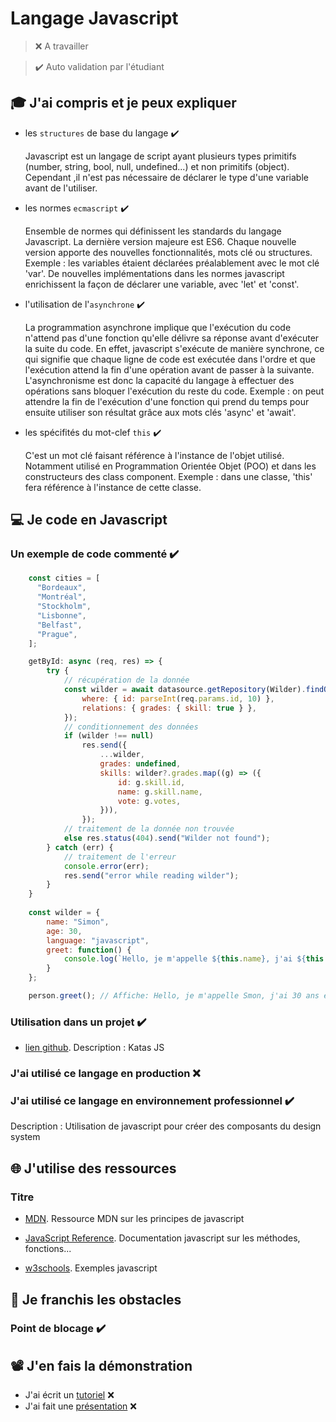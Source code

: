 # Langage Javascript

> ❌ A travailler

> ✔️ Auto validation par l'étudiant

## 🎓 J'ai compris et je peux expliquer

- les `structures` de base du langage ✔️

  Javascript est un langage de script ayant plusieurs types primitifs (number, string, bool, null, undefined...) et non primitifs (object). 
Cependant ,il n'est pas nécessaire de déclarer le type d'une variable avant de l'utiliser.


- les normes `ecmascript` ✔️

  Ensemble de normes qui définissent les standards du langage Javascript. La dernière version majeure est ES6. Chaque nouvelle version apporte des nouvelles fonctionnalités, mots clé ou structures.
Exemple : les variables étaient déclarées préalablement avec le mot clé 'var'. De nouvelles implémentations dans les normes javascript enrichissent la façon de déclarer une variable, avec 'let' et 'const'.

- l'utilisation de l'`asynchrone` ✔️

  La programmation asynchrone implique que l'exécution du code n'attend pas d'une fonction qu'elle délivre sa réponse avant d'exécuter la suite du code. En effet, javascript s'exécute de manière synchrone, ce qui signifie que chaque ligne de code est exécutée dans l'ordre et que l'exécution attend la fin d'une opération avant de passer à la suivante.
L'asynchronisme est donc la capacité du langage à effectuer des opérations sans bloquer l'exécution du reste du code.
Exemple : on peut attendre la fin de l'exécution d'une fonction qui prend du temps pour ensuite utiliser son résultat grâce aux mots clés 'async' et 'await'.

- les spécifités du mot-clef `this` ✔️

  C'est un mot clé faisant référence à l'instance de l'objet utilisé. Notamment utilisé en Programmation Orientée Objet (POO) et dans les constructeurs des class component. 
Exemple : dans une classe, 'this' fera référence à l'instance de cette classe.

## 💻 Je code en Javascript

### Un exemple de code commenté ✔️

```javascript
    const cities = [
      "Bordeaux",
      "Montréal",
      "Stockholm",
      "Lisbonne",
      "Belfast",
      "Prague",
    ];

    getById: async (req, res) => {
        try {
            // récupération de la donnée
            const wilder = await datasource.getRepository(Wilder).findOne({
                where: { id: parseInt(req.params.id, 10) },
                relations: { grades: { skill: true } },
            });
            // conditionnement des données
            if (wilder !== null)
                res.send({
                    ...wilder,
                    grades: undefined,
                    skills: wilder?.grades.map((g) => ({
                        id: g.skill.id,
                        name: g.skill.name,
                        vote: g.votes,
                    })),
                });
            // traitement de la donnée non trouvée
            else res.status(404).send("Wilder not found");
        } catch (err) {
            // traitement de l'erreur
            console.error(err);
            res.send("error while reading wilder");
        }
    }
    
    const wilder = {
        name: "Simon",
        age: 30,
        language: "javascript",
        greet: function() {
            console.log(`Hello, je m'appelle ${this.name}, j'ai ${this.age} ans et je suis fan de ${this.language}.`);
        }
    };

    person.greet(); // Affiche: Hello, je m'appelle Smon, j'ai 30 ans et je suis fan de javascript.
```

### Utilisation dans un projet ✔️

- [lien github](https://github.com/GrischK/JS-Katas).
  Description : Katas JS

### J'ai utilisé ce langage en production ❌

### J'ai utilisé ce langage en environnement professionnel ✔️

Description : Utilisation de javascript pour créer des composants du design system

## 🌐 J'utilise des ressources

### Titre

- [MDN](https://developer.mozilla.org/fr/docs/Web/JavaScript).
  Ressource MDN sur les principes de javascript

- [JavaScript Reference](https://devdocs.io/javascript/).
  Documentation javascript sur les méthodes, fonctions...

- [w3schools](https://www.w3schools.com/jsref/default.asp).
  Exemples javascript

## 🚧 Je franchis les obstacles

### Point de blocage ✔️

## 📽️ J'en fais la démonstration

- J'ai écrit un [tutoriel]() ❌
- J'ai fait une [présentation]() ❌ 

